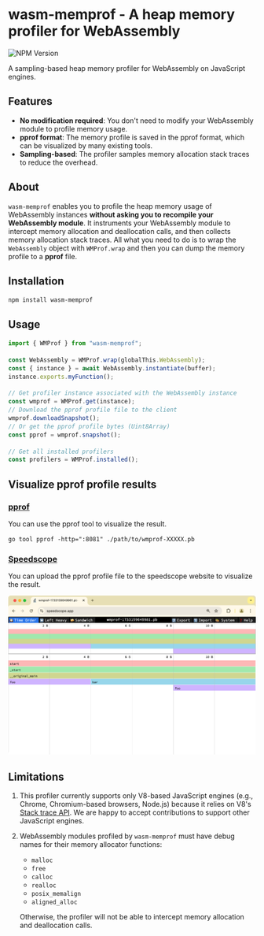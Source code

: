 # wasm-memprof - A heap memory profiler for WebAssembly

![NPM Version](https://img.shields.io/npm/v/wasm-memprof)

A sampling-based heap memory profiler for WebAssembly on JavaScript engines.

## Features

- **No modification required**: You don't need to modify your WebAssembly module to profile memory usage.
- **pprof format**: The memory profile is saved in the pprof format, which can be visualized by many existing tools.
- **Sampling-based**: The profiler samples memory allocation stack traces to reduce the overhead.

## About

`wasm-memprof` enables you to profile the heap memory usage of WebAssembly instances **without asking you to recompile your WebAssembly module**. It instruments your WebAssembly module to intercept memory allocation and deallocation calls, and then collects memory allocation stack traces.
All what you need to do is to wrap the `WebAssembly` object with `WMProf.wrap` and then you can dump the memory profile to a **pprof** file.

## Installation

```
npm install wasm-memprof
```

## Usage

```js
import { WMProf } from "wasm-memprof";

const WebAssembly = WMProf.wrap(globalThis.WebAssembly);
const { instance } = await WebAssembly.instantiate(buffer);
instance.exports.myFunction();

// Get profiler instance associated with the WebAssembly instance
const wmprof = WMProf.get(instance);
// Download the pprof profile file to the client
wmprof.downloadSnapshot();
// Or get the pprof profile bytes (Uint8Array)
const pprof = wmprof.snapshot();

// Get all installed profilers
const profilers = WMProf.installed();
```

## Visualize pprof profile results

### [pprof](https://github.com/google/pprof/)

You can use the pprof tool to visualize the result.

```
go tool pprof -http=":8081" ./path/to/wmprof-XXXXX.pb
```


### [Speedscope](https://www.speedscope.app/)

You can upload the pprof profile file to the speedscope website to visualize the result.

![demo](./docs/demo.png)

## Limitations

1. This profiler currently supports only V8-based JavaScript engines (e.g., Chrome, Chromium-based browsers, Node.js) because it relies on V8's [Stack trace API](https://v8.dev/docs/stack-trace-api). We are happy to accept contributions to support other JavaScript engines.

2. WebAssembly modules profiled by `wasm-memprof` must have debug names for their memory allocator functions:
    - `malloc`
    - `free`
    - `calloc`
    - `realloc`
    - `posix_memalign`
    - `aligned_alloc`

    Otherwise, the profiler will not be able to intercept memory allocation and deallocation calls.
